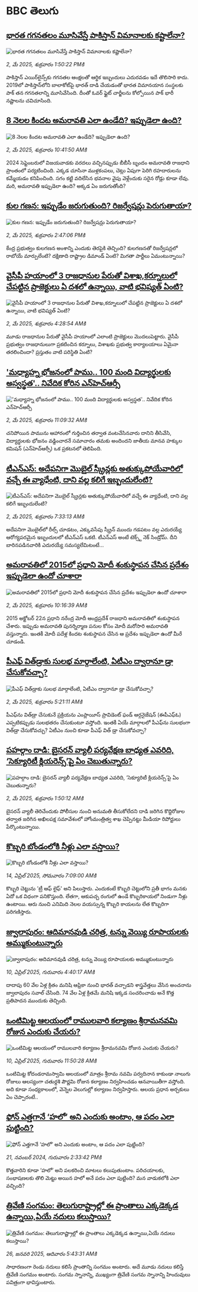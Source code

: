 # BBC తెలుగు## [భారత గగనతలం మూసివేస్తే పాకిస్తాన్ విమానాలకు కష్టాలేనా?](https://www.bbc.com/telugu/articles/cvg7yzy0gx1o?at_campaign=githubrss)![భారత గగనతలం మూసివేస్తే పాకిస్తాన్ విమానాలకు కష్టాలేనా?](https://ichef.bbci.co.uk/ace/standard/240/cpsprodpb/df09/live/284e70c0-2758-11f0-b26b-ab62c890638b.jpg)_2, మే 2025, శుక్రవారం 1:50:22 PMకి_పాకిస్తాన్ ఎయిర్‌లైన్స్‌కు గగనతల ఆంక్షలతో ఆర్థిక ఇబ్బందులు ఎదురవడం ఇదే తొలిసారి కాదు. 2019లో పాకిస్తాన్‌లోని బాలాకోట్‌పై భారత్ దాడి చేయడంతో భారత విమానయాన సంస్థలకు పాక్ తన గగనతలాన్ని మూసివేసింది. దీంతో ఓవర్ ఫ్లైట్ చార్జీలను కోల్పోయిన పాక్ భారీ నష్టాలను చవిచూసింది.## [8 నెలల కిందట అమరావతి ఎలా ఉండేది? ఇప్పుడెలా ఉంది?](https://www.bbc.com/telugu/articles/cvgqjrq7518o?at_campaign=githubrss)![8 నెలల కిందట అమరావతి ఎలా ఉండేది? ఇప్పుడెలా ఉంది?](https://ichef.bbci.co.uk/ace/standard/240/cpsprodpb/2d20/live/1973c920-25cc-11f0-bad9-650607376bdc.jpg)_2, మే 2025, శుక్రవారం 10:41:50 AMకి_2024 సెప్టెంబరులో విజయవాడకు వరదలు వచ్చినప్పుడు బీబీసీ బృందం అమరావతి రాజధాని ప్రాంతంలో పర్యటించింది. ఎక్కడ చూసినా ముళ్లకంపలు, చెట్లు ఏపుగా పెరిగి రహదారులను కమ్మేయడం కనిపించింది. సగం కట్టి వదిలేసిన భవనాల వైపు వెళ్లేందుకు సరైన రోడ్లు కూడా లేవు. మరి, అమరావతి ఇప్పుడెలా ఉంది? అక్కడ ఏం జరుగుతోంది?## [కుల గణన: ఇప్పుడేం జరుగుతుంది? రిజర్వేషన్లు పెరుగుతాయా? ](https://www.bbc.com/telugu/articles/c5y4wzdrdgno?at_campaign=githubrss)![కుల గణన: ఇప్పుడేం జరుగుతుంది? రిజర్వేషన్లు పెరుగుతాయా? ](https://ichef.bbci.co.uk/ace/standard/240/cpsprodpb/7463/live/b3753f20-275e-11f0-8c66-ebf25fc2cfef.jpg)_2, మే 2025, శుక్రవారం 2:47:06 PMకి_కేంద్ర ప్రభుత్వం కులగణన అంశాన్ని ఎందుకు తెరపైకి తెచ్చింది? కులగణనతో రిజర్వేషన్లలో రాబోయే మార్పులేంటి? దక్షిణాది రాష్ట్రాల డిమాండ్ ఏంటి? మిగతా పార్టీలు ఏమంటున్నాయి?## [వైసీపీ హయాంలో 3 రాజధానుల పేరుతో విశాఖ,కర్నూలులో చేపట్టిన ప్రాజెక్టులు ఏ దశలో ఉన్నాయి, వాటి భవిష్యత్ ఏంటి?](https://www.bbc.com/telugu/articles/cz95zxj7geko?at_campaign=githubrss)![వైసీపీ హయాంలో 3 రాజధానుల పేరుతో విశాఖ,కర్నూలులో చేపట్టిన ప్రాజెక్టులు ఏ దశలో ఉన్నాయి, వాటి భవిష్యత్ ఏంటి?](https://ichef.bbci.co.uk/ace/standard/240/cpsprodpb/ea09/live/76283250-268f-11f0-a50f-798c692265a7.png)_2, మే 2025, శుక్రవారం 4:28:54 AMకి_మూడు రాజధానుల పేరుతో వైసీపీ హయాంలో ఎలాంటి ప్రాజెక్టులు మొదలుపెట్టారు.  వైసీపీ ప్రభుత్వం రాజధానులుగా ప్రకటించిన కర్నూలు, విశాఖకు ప్రభుత్వ కార్యాలయాలు ఏమైనా తరలించిందా? ప్రస్తుతం వాటి పరిస్థితి ఏంటి?## ['మధ్యాహ్న భోజనంలో పాము.. 100 మంది విద్యార్థులకు అస్వస్థత'.. నివేదిక కోరిన ఎన్‌హెచ్‌ఆర్సీ](https://www.bbc.com/telugu/articles/cp310l92dz6o?at_campaign=githubrss)!['మధ్యాహ్న భోజనంలో పాము.. 100 మంది విద్యార్థులకు అస్వస్థత'.. నివేదిక కోరిన ఎన్‌హెచ్‌ఆర్సీ](https://ichef.bbci.co.uk/ace/standard/240/cpsprodpb/8b3a/live/95e58cf0-273e-11f0-b26b-ab62c890638b.jpg)_2, మే 2025, శుక్రవారం 11:09:32 AMకి_చనిపోయిన పామును ఆహారంలో గుర్తించిన తర్వాత వంటచేసినవారు దానిని తీసివేసి, విద్యార్థులకు భోజనం వడ్డించారనే సమాచారం తమకు అందిందని జాతీయ మానవ హక్కుల కమిషన్ (ఎన్‌హెచ్‌ఆర్సీ) ఒక ప్రకటనలో తెలిపింది.## [టీఎన్ఎస్: అదేపనిగా మొబైల్ స్క్రీన్లకు అతుక్కుపోయేవారిలో వచ్చే ఈ వ్యాధేంటి, దాని వల్ల కలిగే ఇబ్బందులేంటి?](https://www.bbc.com/telugu/articles/c62xv3z2qv4o?at_campaign=githubrss)![టీఎన్ఎస్: అదేపనిగా మొబైల్ స్క్రీన్లకు అతుక్కుపోయేవారిలో వచ్చే ఈ వ్యాధేంటి, దాని వల్ల కలిగే ఇబ్బందులేంటి?](https://ichef.bbci.co.uk/ace/standard/240/cpsprodpb/790c/live/cab9a180-2506-11f0-8c66-ebf25fc2cfef.png)_2, మే 2025, శుక్రవారం 7:33:13 AMకి_అదేపనిగా మొబైల్‌లో  రీల్స్ చూడటం, ఎక్కువసేపు స్క్రీన్ ముందు గడపటం వల్ల ఎదురయ్యే ఆరోగ్యపరమైన ఇబ్బందులలో టీఎన్ఎస్ ఒకటి. టీఎన్ఎస్ అంటే టెక్స్ట్ నెక్ సిండ్రోమ్. దీని బారినపడినవారికి ఎదురయ్యే సమస్యలేమిటంటే...## [అమరావతిలో 2015లో ప్రధాని మోదీ శంకుస్థాపన చేసిన ప్రదేశం ఇప్పుడెలా ఉందో చూశారా](https://www.bbc.com/telugu/articles/c7873ejljglo?at_campaign=githubrss)![అమరావతిలో 2015లో ప్రధాని మోదీ శంకుస్థాపన చేసిన ప్రదేశం ఇప్పుడెలా ఉందో చూశారా](https://ichef.bbci.co.uk/ace/standard/240/cpsprodpb/75f9/live/30966e00-272a-11f0-8f57-b7237f6a66e6.jpg)_2, మే 2025, శుక్రవారం 10:16:39 AMకి_2015 అక్టోబర్ 22న ప్రధాని నరేంద్ర మోదీ ఆంధ్రప్రదేశ్ రాజధాని అమరావతిలో శంకుస్థాపన చేశారు. 
ఇప్పుడు అమరావతి పునర్నిర్మాణ పనుల కోసం మోదీ మరోసారి అమరావతి వస్తున్నారు. 
ఇంతకీ మోదీ పదేళ్ల కిందట శంకుస్థాపన చేసిన ఆ ప్రదేశం ఇప్పుడెలా ఉందో మీరే చూడండి.## [పీఎఫ్‌ విత్‌డ్రాకు సులభ మార్గాలేంటి, ఏటీఎం ద్వారానూ డ్రా చేసుకోవచ్చా? ](https://www.bbc.com/telugu/articles/c5y5dg8xde9o?at_campaign=githubrss)![పీఎఫ్‌ విత్‌డ్రాకు సులభ మార్గాలేంటి, ఏటీఎం ద్వారానూ డ్రా చేసుకోవచ్చా? ](https://ichef.bbci.co.uk/ace/standard/240/cpsprodpb/09b3/live/31e18da0-2714-11f0-9961-67a1e52035bf.jpg)_2, మే 2025, శుక్రవారం 5:21:11 AMకి_పీఎఫ్‌ను విత్‌డ్రా చేసుకునే ప్రక్రియను ఎంప్లాయీస్ ప్రావిడెంట్ ఫండ్ ఆర్గనైజేషన్ (ఈపీఎఫ్ఓ) ఎప్పటికప్పుడు సులభతరం చేసుకుంటూ వస్తోంది. ఇంతకీ ఏయే మార్గాలలో పీఎఫ్‌ను సులభంగా విత్‌డ్రా చేసుకోవచ్చు? ఏటీఎం నుంచి కూడా పీఎఫ్ విత్ డ్రా చేసుకోవచ్చా?## [పహల్గాం దాడి: బైసరన్ వ్యాలీ పర్యవేక్షణ బాధ్యత ఎవరిది, ‘సెక్యూరిటీ క్లియరెన్స్’పై ఏం చెబుతున్నారు?](https://www.bbc.com/telugu/articles/cg72k0r3mzzo?at_campaign=githubrss)![పహల్గాం దాడి: బైసరన్ వ్యాలీ పర్యవేక్షణ బాధ్యత ఎవరిది, ‘సెక్యూరిటీ క్లియరెన్స్’పై ఏం చెబుతున్నారు?](https://ichef.bbci.co.uk/ace/standard/240/cpsprodpb/40e6/live/b1e9b700-26b7-11f0-962e-09df4b972940.jpg)_2, మే 2025, శుక్రవారం 1:50:12 AMకి_బైసరన్ వ్యాలీ తెరిచేందుకు పోలీసుల నుంచి అనుమతి తీసుకోలేదని దాడి జరిగిన కొద్దిరోజుల తర్వాత జరిగిన అఖిలపక్ష సమావేశంలో హోంమంత్రిత్వ శాఖ చెప్పినట్టు మీడియా రిపోర్టులు పేర్కొంటున్నాయి.## [కొబ్బరి బోండంలోకి నీళ్లు ఎలా వస్తాయి?](https://www.bbc.com/telugu/articles/czjn4mzxxy8o?at_campaign=githubrss)![కొబ్బరి బోండంలోకి నీళ్లు ఎలా వస్తాయి?](https://ichef.bbci.co.uk/ace/standard/240/cpsprodpb/46c5/live/684a55e0-18fd-11f0-8b11-7756b7b808cc.jpg)_14, ఏప్రిల్ 2025, సోమవారం 7:09:00 AMకి_కొబ్బరి చెట్టును 'ట్రీ ఆఫ్ లైఫ్' అని పిలుస్తారు. ఎందుకంటే కొబ్బరి చెట్టులోని ప్రతీ భాగం మనకు ఏదో ఒక విధంగా పనికొస్తుంది. లేతగా, ఆకుపచ్చ రంగులో ఉండే కొబ్బరికాయలో నిండుగా నీళ్లు ఉంటాయి. ఆరు నుంచి ఎనిమిది నెలల వయస్సున్న కొబ్బరి కాయలను లేత కొబ్బరిగా పరిగణిస్తారు.## [జ్వాలాపురం: ఆదిమానవుడి చరిత్ర, టన్ను వెయ్యి రూపాయలకు అమ్ముకుంటున్నారు ](https://www.bbc.com/telugu/articles/creqqnwdd5qo?at_campaign=githubrss)![జ్వాలాపురం: ఆదిమానవుడి చరిత్ర, టన్ను వెయ్యి రూపాయలకు అమ్ముకుంటున్నారు ](https://ichef.bbci.co.uk/ace/standard/240/cpsprodpb/765e/live/b472e2d0-15b4-11f0-842b-a7355694993d.jpg)_10, ఏప్రిల్ 2025, గురువారం 4:40:17 AMకి_దాదాపు 60 వేల ఏళ్ల క్రితం మనిషి ఆఫ్రికా నుంచి భారత్ వచ్చాడని శాస్త్రవేత్తలు వేసిన అంచనాను జ్వాలాపురం సవాల్ చేసింది. 74 వేల ఏళ్ల క్రితమే మనిషి ఇక్కడ సంచరించాడు అనే కొత్త ప్రతిపాదన ముందుకు తెచ్చింది.## [ఒంటిమిట్ట ఆలయంలో రాములవారి కల్యాణం శ్రీరామనవమి రోజున ఎందుకు చేయరు?](https://www.bbc.com/telugu/articles/ce822j5e465o?at_campaign=githubrss)![ఒంటిమిట్ట ఆలయంలో రాములవారి కల్యాణం శ్రీరామనవమి రోజున ఎందుకు చేయరు?](https://ichef.bbci.co.uk/ace/standard/240/cpsprodpb/fed5/live/25534d40-1601-11f0-b58a-6113af226972.jpg)_10, ఏప్రిల్ 2025, గురువారం 11:50:28 AMకి_ఒంటిమిట్ట కోదండరామస్వామి ఆలయంలో మాత్రం శ్రీరామ నవమి పర్వదినాన కాకుండా నాలుగు రోజులు ఆలస్యంగా చతుర్దశి పౌర్ణమి రోజున కల్యాణం నిర్వహించడం ఆనవాయితీగా వస్తోంది. అది కూడా సంధ్యకాలంలో, వెన్నెల వెలుగుల్లో కల్యాణం నిర్వహిస్తారు. ఆలయ ప్రధాన అర్చకులు ఏం చెప్పారంటే..## [ఫోన్ ఎత్తగానే ‘హలో’ అని ఎందుకు అంటాం, ఆ పదం ఎలా పుట్టింది?](https://www.bbc.com/telugu/articles/cgj7x7gdjq4o?at_campaign=githubrss)![ఫోన్ ఎత్తగానే ‘హలో’ అని ఎందుకు అంటాం, ఆ పదం ఎలా పుట్టింది?](https://ichef.bbci.co.uk/ace/standard/240/cpsprodpb/0618/live/7a20ebb0-a807-11ef-b21e-5359bd56d02f.jpg)_21, నవంబర్ 2024, గురువారం 2:33:42 PMకి_కొత్తవారిని కూడా ‘హలో’ అని పలకరించి మాటలు కలుపుతుంటాం.  పరిచయాలకు, సంభాషణలకు తొలి మెట్టు అయిన హలో అనే పదం ఎలా పుట్టింది? మన వాడుకలోకి ఎలా వచ్చింది?## [త్రివేణి సంగమం: తెలుగురాష్ట్రాల్లో ఈ ప్రాంతాలు ఎక్కడెక్కడ ఉన్నాయి,ఏయే నదులు కలుస్తాయి? ](https://www.bbc.com/telugu/articles/cz7elrr17jeo?at_campaign=githubrss)![త్రివేణి సంగమం: తెలుగురాష్ట్రాల్లో ఈ ప్రాంతాలు ఎక్కడెక్కడ ఉన్నాయి,ఏయే నదులు కలుస్తాయి? ](https://ichef.bbci.co.uk/ace/standard/240/cpsprodpb/9dad/live/7f50e780-da42-11ef-a37f-eba91255dc3d.jpg)_26, జనవరి 2025, ఆదివారం 5:43:31 AMకి_సాధారణంగా రెండు నదులు కలిసే ప్రాంతాన్ని సంగమం అంటారు. అదే మూడు నదులు కలిస్తే త్రివేణి సంగమం అంటారు. సంగమ స్నానాన్ని, ముఖ్యంగా త్రివేణి సంగమ స్నానాన్ని హిందువులు పవిత్రంగా భావిస్తుంటారు.